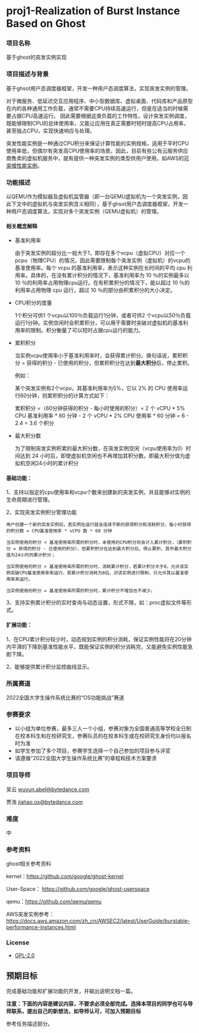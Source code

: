 # proj1-Realization of Burst Instance Based on Ghost
### 项目名称
基于ghost的突发实例实现

### 项目描述与背景

基于ghsot用户态调度器框架，开发一种用户态调度算法，实现突发实例的管理。

对于微服务、低延迟交互应用程序、中小型数据库、虚拟桌面、代码库和产品原型在内的各种通用工作负载，通常不需要CPU持续高速运行，但是在适当的时候需要占据CPU高速运行。
因此需要根据这类负载的工作特性，设计突发实例调度，既能够限制CPU的总体使用率，又能让应用在真正需要时短时提高CPU占用率，甚至独占CPU，实现快速响应与处理。

突发性能实例是一种通过CPU积分来保证计算性能的实例规格，适用于平时CPU使用率低，但偶尔有突发高CPU使用率的场景。因此，目前有些公有云服务供应商售卖的虚拟机服务中，就有提供一种突发实例的类型供用户使用，如AWS的[可突增性能实例](https://docs.aws.amazon.com/zh_cn/AWSEC2/latest/UserGuide/burstable-performance-instances.html)。

### 功能描述

以QEMU作为模拟器及虚拟机监管器（即一台QEMU虚拟机为一个突发实例，因此下文中的虚拟机与突发实例含义相同），基于ghsot用户态调度器框架，开发一种用户态调度算法，实现对多个突发实例（QEMU虚拟机）的管理。

#### 相关概念解释

- 基准利用率

  由于突发实例的超分比一般大于1，即存在多个vcpu（虚拟CPU）对应一个pcpu（物理CPU）的情况，因此需要限制每个突发实例（虚拟机）的vcpu的基准使用率。每个 vcpu 的基准利用率，表示这种实例在长时间的平均 cpu 利用率。具体的，在没有累计积分的情况下，基准利用率为 10 ％的实例最多以 10 ％的利用率占用物理cpu运行。在有积累积分的情况下，能以超过 10 ％的利用率占用物理 cpu 运行，超过 10 ％的部分由积累积分的大小决定。

- CPU积分的度量

  1个积分可供1 个vcpu以100％负载运行1分钟，或者可供2 个vcpu以50％负载运行1分钟。实例空闲时会积累积分，可以用于需要时突破对虚拟机的基准利用率的限制。积分衡量了可以短时占据cpu运行的能力。


- 累积积分

  当实例vcpu使用率小于基准利用率时，会获得累计积分。换句话说，累积积分 = 获得的积分 - 已使用的积分，但累积积分在达到**最大积分**后，停止累积。

  例如：

  某个突发实例有2个vcpu，其基准利用率为5%，它以 2% 的 CPU 使用率运行60分钟，则累积积分的计算方式如下：

  累积积分 =（60分钟获得的积分 - 每小时使用的积分）= 2 个 vCPU * 5% CPU 基准利用率 * 60 分钟  - 2 个 vCPU * 2% CPU 使用率 * 60 分钟 = 6 - 2.4 =  3.6 个积分

- 最大积分数

  为了限制突发实例积累的最大积分数，在突发实例空闲（vcpu使用率为0）时间达到 24 小时后，即使虚拟机空闲也不再增加其积分数。即最大积分值为虚拟机空闲24小时的累计积分

#### 基础功能：
1、支持以指定的cpu使用率和vcpu个数来创建新的突发实例，并且能够对实例的生命周期进行管理。

2、实现突发实例积分管理功能

	用户创建一个新的突发实例后，若实例在运行就会连续不断的获得积分和消耗积分，每小时获得的积分数 = CPU基准使用率 * vCPU 数 * 60 分钟

	当实例使用的积分 < 基准使用率所需的积分时，未使用的CPU积分将会计入累计积分，（累积积分 = 获得的积分 - 已使用的积分），但累积积分在达到最大积分后，停止累积，其中最大积分值为24小时的累计积分；

	当实例使用的积分 > 基准使用率所需的积分时，消耗累计积分，若累计积分大于0，允许该实例突破CPU基准使用率来运行，若累计积分消耗为0后，对该实例进行限制，只允许其以基准使用率来运行。

	当实例使用的积分 = 基准使用率所需的积分时，累计积分不增加也不减少。

3、支持实例累计积分的实时查询与动态设置，形式不限，如：proc虚拟文件等形式。

#### 扩展功能：
1、在CPU累计积分较少时，动态规划实例的积分消耗，保证实例性能将在20分钟内平滑的下降到基准性能水平，既能保证实例的积分消耗完，又能避免实例性能急剧下降。

2、能够提供累计积分监控曲线显示。


### 所属赛道

2022全国大学生操作系统比赛的“OS功能挑战”赛道



### 参赛要求

- 以小组为单位参赛，最多三人一个小组，参赛对象为全国普通高等学校全日制在校本科生和在校研究生，参赛队员的在校本科生或在校研究生身份均以报名时为准
- 如学生参加了多个项目，参赛学生选择一个自己参加的项目参与评奖
- 请遵循“2022全国大学生操作系统比赛”的章程和技术方案要求



### 项目导师

吴云 wuyun.abel@bytedance.com

贾浩 jiahao.os@bytedance.com




### 难度

中




### 参考资料

ghost相关参考资料

kernel：https://github.com/google/ghost-kernel

User-Space： https://github.com/google/ghost-userspace

qemu：https://github.com/qemu/qemu

AWS突发实例参考：https://docs.aws.amazon.com/zh_cn/AWSEC2/latest/UserGuide/burstable-performance-instances.html

### License

* [GPL-2.0](https://opensource.org/licenses/GPL-2.0)



## 预期目标

完成基础功能和扩展功能的开发，并输出说明文档一篇。

**注意：下面的内容是建议内容，不要求必须全部完成。选择本项目的同学也可与导师联系，提出自己的新想法，如导师认可，可加入预期目标**

参考任务描述部分。

